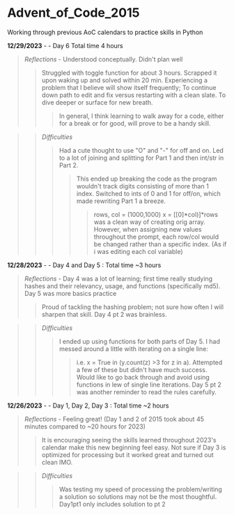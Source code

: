 # Advent_of_Code_2015
Working through previous AoC calendars to practice skills in Python

**12/29/2023** -  - Day 6 Total time  4 hours
> *Reflections* - Understood conceptually. Didn't plan well
> > Struggled with toggle function for about 3 hours. Scrapped it upon waking up and solved within 20 min.
> > Experiencing a problem that I believe will show itself frequently; To continue down path to edit and fix versus restarting with a clean slate. To dive deeper or surface for new breath.
> > > In general, I think learning to walk away for a code, either for a break or for good, will prove to be a handy skill.

> > *Difficulties*
> > > Had a cute thought to use "O" and "-" for off and on. Led to a lot of joining and splitting for Part 1 and then int/str in Part 2.
> > > > This ended up breaking the code as the program wouldn't track digits consisting of more than 1 index.
> > > > Switched to ints of 0 and 1 for off/on, which made rewriting Part 1 a breeze.
> > > > > rows, col = (1000,1000)
          x = [[0]*col)]*rows
> > > > > was a clean way of creating orig array. However, when assigning new values throughout the prompt, each row/col would be changed rather than a specific index. (As if i was editing each col variable)

**12/28/2023** -  - Day 4 and Day 5 : Total time  ~3 hours
> *Reflections* - Day 4 was a lot of learning; first time really studying hashes and their relevancy, usage, and functions (specifically md5). Day 5 was more basics practice
> > Proud of tackling the hashing problem; not sure how often I will sharpen that skill. Day 4 pt 2 was brainless.

> > *Difficulties*
> > > I ended up using functions for both parts of Day 5. I had messed around a little with iterating on a single line:
> > > > i.e. x = True in (y.count(z) >3 for z in a). Attempted a few of these but didn't have much success. Would like to go back through and avoid using functions in lew of single line iterations.
> > > > Day 5 pt 2 was another reminder to read the rules carefully.

**12/26/2023** -  - Day 1, Day 2, Day 3  : Total time ~2 hours
> *Reflections* - Feeling great! (Day 1 and 2 of 2015 took about 45 minutes compared to ~20 hours for 2023)
> > It is encouraging seeing the skills learned throughout 2023's calendar make this new beginning feel easy.
> > Not sure if Day 3 is optimized for processing but it worked great and turned out clean IMO.

> > *Difficulties*
> > > Was testing my speed of processing the problem/writing a solution so solutions may not be the most thoughtful.
> > > Day1pt1 only includes solution to pt 2
